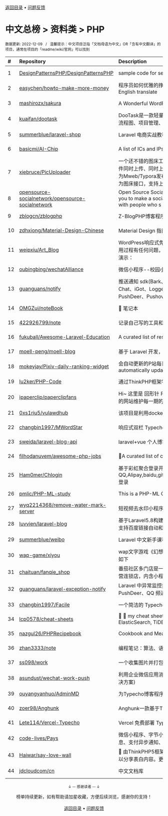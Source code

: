 <a href="https://github.com/GrowingGit/GitHub-Chinese-Top-Charts#github中文排行榜">返回目录</a> • <a href="/content/docs/feedback.md">问题反馈</a>

# 中文总榜 > 资料类 > PHP
<sub>数据更新: 2022-12-09&nbsp;&nbsp;&nbsp;/&nbsp;&nbsp;&nbsp;温馨提示：中文项目泛指「文档母语为中文」OR「含有中文翻译」的项目，通常在项目的「readme/wiki/官网」可以找到</sub>

|#|Repository|Description|Stars|Updated|
|:-|:-|:-|:-|:-|
|1|[DesignPatternsPHP/DesignPatternsPHP](https://github.com/DesignPatternsPHP/DesignPatternsPHP)|sample code for several design patterns in PHP 8|20965|2022-11-23|
|2|[easychen/howto-make-more-money](https://github.com/easychen/howto-make-more-money)|程序员如何优雅的挣零花钱，2.0版，升级为小书了。Most of this not work outside China , so no English translate|15790|2022-06-18|
|3|[mashirozx/sakura](https://github.com/mashirozx/sakura)|A Wonderful WordPress Theme: 樱花庄的白猫博客主题|2877|2022-11-13|
|4|[kuaifan/dootask](https://github.com/kuaifan/dootask)|DooTask是一款轻量级的开源在线项目任务管理工具，提供各类文档协作工具、在线思维导图、在线流程图、项目管理、任务分发、即时IM，文件管理等工具。|2817|2022-12-01|
|5|[summerblue/laravel-shop](https://github.com/summerblue/laravel-shop)|Laravel 电商实战教程的项目代码|2383|2022-11-15|
|6|[basicmi/AI-Chip](https://github.com/basicmi/AI-Chip)|A list of ICs and IPs for AI, Machine Learning and Deep Learning.|1401|2022-12-07|
|7|[xiebruce/PicUploader](https://github.com/xiebruce/PicUploader)|一个还不错的图床工具，支持Mac/Win/Linux服务器、支持压缩后上传、添加图片或文字水印、多文件同时上传、同时上传到多个云、右击任意文件上传、快捷键上传剪贴板截图、Web版上传、支持作为Mweb/Typora发布图片接口、作为PicGo/ShareX/uPic等的自定义图床，支持在服务器上部署作为图床接口，支持上传任意格式文件。|1058|2022-09-22|
|8|[opensource-socialnetwork/opensource-socialnetwork](https://github.com/opensource-socialnetwork/opensource-socialnetwork)|Open Source Social Network (OSSN) is a social networking software written in PHP. It allows you to make a social networking website and helps your members build social relationships, with people who s ...|916|2022-12-03|
|9|[zblogcn/zblogphp](https://github.com/zblogcn/zblogphp)|Z-BlogPHP博客程序|674|2022-11-16|
|10|[zdhxiong/Material-Design-Chinese](https://github.com/zdhxiong/Material-Design-Chinese)|Material Design 指南的中文翻译|562|2022-07-09|
|11|[weipxiu/Art_Blog](https://github.com/weipxiu/Art_Blog)|WordPress响应式免费主题，Art_Blog唯品秀博客（weipxiu.com），开源给小伙伴免费使用，如使用过程有任何问题，在线技术支持QQ:343049466，欢迎打扰。原创不易，如喜欢，请多多打赏。演示：|455|2022-12-02|
|12|[oubingbing/wechatAlliance](https://github.com/oubingbing/wechatAlliance)|微信小程序--校园小情书后台源码，好玩的表白墙，告白墙。|442|2022-08-04|
|13|[guanguans/notify](https://github.com/guanguans/notify)|推送通知 sdk(Bark、Chanify、钉钉群机器人、Discord、邮件、飞书群机器人、Gitter、Google Chat、iGot、Logger、Mattermost、Microsoft Teams、Now Push、Ntfy、PushBack、Push、PushDeer、Pushover、PushPlus、QQ 频道机器人、Rocket Chat、Server 酱、Showdoc Pu ...|427|2022-12-06|
|14|[OMGZui/noteBook](https://github.com/OMGZui/noteBook)|🍎  笔记本|395|2022-12-08|
|15|[422926799/note](https://github.com/422926799/note)|记录自己写的工具和学习笔记|371|2022-09-22|
|16|[fukuball/Awesome-Laravel-Education](https://github.com/fukuball/Awesome-Laravel-Education)|A curated list of resources for learning about the Laravel PHP Framework|358|2022-09-03|
|17|[moell-peng/moell-blog](https://github.com/moell-peng/moell-blog)|基于 Laravel 开发，支持 Markdown 语法的博客|303|2022-07-31|
|18|[mokeyjay/Pixiv-daily-ranking-widget](https://github.com/mokeyjay/Pixiv-daily-ranking-widget)|会自动更新的P站每日榜小挂件，适合放在博客侧边栏等地方 Pixiv daily list widget that automatically updates, suitable for blog sidebar, etc.|236|2022-07-29|
|19|[lu2ker/PHP-Code](https://github.com/lu2ker/PHP-Code)|通过ThinkPHP框架学习PHP代码审计|179|2022-10-12|
|20|[ipaperclip/paperclipfans](https://github.com/ipaperclip/paperclipfans)|Hi~ 这里是 回形针 PaperClip 非官方的资料整理仓库，我们迫切的希望您的帮助整理，这将加速我们的网站维护每一期的文字稿及图片内容。|178|2022-07-23|
|21|[0xs1riu5/vulawdhub](https://github.com/0xs1riu5/vulawdhub)|该项目是利用docker技术创建的有漏洞的cms环境集合，可以进行练习|144|2022-12-08|
|22|[changbin1997/MWordStar](https://github.com/changbin1997/MWordStar)|响应式双栏 Typecho 博客主题|143|2022-06-28|
|23|[sweida/laravel-blog-api](https://github.com/sweida/laravel-blog-api)|laravel+vue 个人博客，项目预览： http://www.golang365.com|130|2022-06-21|
|24|[filhodanuvem/awesome-php-jobs](https://github.com/filhodanuvem/awesome-php-jobs)|🐘A curated list of companies using php |128|2022-10-28|
|25|[Ham0mer/Chlogin](https://github.com/Ham0mer/Chlogin)|基于彩虹聚合登录开发，支持QQ,Alipay,baidu,gitee,github,wx,sina,huawei,xiaomi,google,microsoft,facebook,twitter,dingtalk登录|103|2022-10-04|
|26|[pmlic/PHP-ML-study](https://github.com/pmlic/PHP-ML-study)|This is a PHP-ML Chinese learning example|103|2022-07-23|
|27|[wyq2214368/remove-water-mark-server](https://github.com/wyq2214368/remove-water-mark-server)|短视频去水印小程序系列教程源码【服务端-php】|99|2022-08-23|
|28|[luvvien/laravel-blog](https://github.com/luvvien/laravel-blog)|基于Laravel5.8构建的轻量博客应用，支持Markdown，支持图片拖拽上传，界面简洁，SEO友好，支持百度链接自动和手动提交|96|2022-12-03|
|29|[summerblue/weibo](https://github.com/summerblue/weibo)|Laravel 中文新手课程《L01 Laravel 教程 - Web 开发实战入门》的源代码 |95|2022-07-20|
|30|[wap-game/xiyou](https://github.com/wap-game/xiyou)|wap文字游戏《幻想西游》的php源码，资源来自于网络，侵权联系删除。学习测试目的的演示网站如下|78|2022-08-05|
|31|[chaituan/fanqie_shop](https://github.com/chaituan/fanqie_shop)|番茄社区多门店是一款帮助多商家线上盈利的工具，可做社区门店，也可以做社区团购，还可以做自营连锁店，内含小程序和公众号两个端，同一个后台管理。|67|2022-06-21|
|32|[guanguans/laravel-exception-notify](https://github.com/guanguans/laravel-exception-notify)|Laravel 中异常监控报警通知(Bark、Chanify、钉钉群机器人、Discord、飞书群机器人、邮件、PushDeer、QQ 频道机器人、Server 酱、Slack、Telegram、企业微信群机器人、息知)。|61|2022-12-08|
|33|[changbin1997/Facile](https://github.com/changbin1997/Facile)|一个简洁的 Typecho 博客主题|57|2022-11-20|
|34|[lcp0578/cheat-sheets](https://github.com/lcp0578/cheat-sheets)|:elephant: :elephant: my cheat sheets :memo: , Symfony, Go, Python, C++, GIS, Qt, MySQL, Twig, Doctrine, Nginx, ElasticSearch, TiDB, Linux etc.|57|2022-12-08|
|35|[nazgul26/PHPRecipebook](https://github.com/nazgul26/PHPRecipebook)|Cookbook and Meal planning software.  Runs on PHP with MySQL/PostgreSQL.|57|2022-09-16|
|36|[zhan3333/note](https://github.com/zhan3333/note)|编程笔记：算法、语言、工具、面试|56|2022-06-11|
|37|[ss098/work](https://github.com/ss098/work)|一个收集图片并打包的工具，主要用于完成上级团委组织的行政任务：收集青年大学习截图。|52|2022-06-10|
|38|[asundust/wechat-work-push](https://github.com/asundust/wechat-work-push)|利用企业微信应用消息向微信发送通知(无需公众号，不需要安装企业微信客户端，低成本推送消息解决方案)|50|2022-08-09|
|39|[ouyangyanhuo/AdminMD](https://github.com/ouyangyanhuo/AdminMD)|为Typecho博客程序专门美化的后台,框架主要采用MDUI|49|2022-07-06|
|40|[zoer98/Anghunk](https://github.com/zoer98/Anghunk)|Anghunk一款基于Typecho博客程序的主题，简单整洁是主色调。|40|2022-11-05|
|41|[Lete114/Vercel-Typecho](https://github.com/Lete114/Vercel-Typecho)|Vercel 免费部署 Typecho 博客   Vercel Free Deploy Typecho Blog|39|2022-11-06|
|42|[code-lives/Pays](https://github.com/code-lives/Pays)|微信小程序、字节小程序、百度小程序、快手小程序集合（支付、手机号解密、获取Token、模版消息、支付异步通知、退款、订单查询）|36|2022-11-27|
|43|[Haiwar/say-love-wall](https://github.com/Haiwar/say-love-wall)|💖 由ThinkPHP5框架开发即开箱可用的告白墙、校园表白墙。表白可以通过发送邮箱告知对方，也可以分享表白内容。更多趣味查看 README.md 或网站。|32|2022-06-18|
|44|[jdcloudcom/cn](https://github.com/jdcloudcom/cn)|中文文档库|29|2022-08-04|

<div align="center">
    <p><sub>↓ -- 感谢读者 -- ↓</sub></p>
    榜单持续更新，如有帮助请加星收藏，方便后续浏览，感谢你的支持！
</div>

<br/>

<div align="center"><a href="https://github.com/GrowingGit/GitHub-Chinese-Top-Charts#github中文排行榜">返回目录</a> • <a href="/content/docs/feedback.md">问题反馈</a></div>
